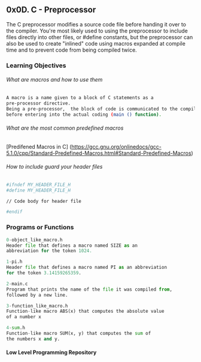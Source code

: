 ## 0x0D. C - Preprocessor

The C preprocessor modifies a source code file before handing it over to the
compiler. You're most likely used to using the preprocessor to include files
directly into other files, or #define constants, but the preprocessor can also
be used to create "inlined" code using macros expanded at compile time and to
prevent code from being compiled twice.

### Learning Objectives

###### What are macros and how to use them

```bash
A macro is a name given to a block of C statements as a
pre-processor directive.
Being a pre-processor,  the block of code is communicated to the compiler
before entering into the actual coding (main () function).
```
###### What are the most common predefined macros

[Predifened Macros in C] (https://gcc.gnu.org/onlinedocs/gcc-5.1.0/cpp/Standard-Predefined-Macros.html#Standard-Predefined-Macros)

###### How to include guard your header files
```bash
#ifndef MY_HEADER_FILE_H
#define MY_HEADER_FILE_H

// Code body for header file

#endif
```
### Programs or Functions

```python
0-object_like_macro.h
Header file that defines a macro named SIZE as an
abbreviation for the token 1024.

1-pi.h
Header file that defines a macro named PI as an abbreviation
for the token 3.14159265359.

2-main.c
Program that prints the name of the file it was compiled from,
followed by a new line.

3-function_like_macro.h
Function-like macro ABS(x) that computes the absolute value
of a number x

4-sum.h
Function-like macro SUM(x, y) that computes the sum of
the numbers x and y.
```

#### Low Level Programming Repository